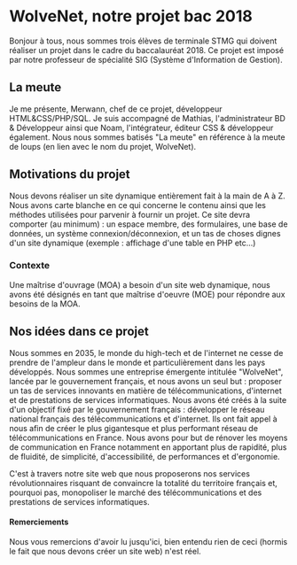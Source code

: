 # WolveNet, notre projet bac 2018
Bonjour à tous, nous sommes trois élèves de terminale STMG qui doivent réaliser un projet dans le cadre du baccalauréat 2018.
Ce projet est imposé par notre professeur de spécialité SIG (Système d'Information de Gestion).

## La meute
Je me présente, Merwann, chef de ce projet, développeur HTML&CSS/PHP/SQL. Je suis accompagné de Mathias, l'administrateur BD & Développeur ainsi que Noam, l'intégrateur, éditeur CSS & développeur également.
Nous nous sommes batisés "La meute" en référence à la meute de loups (en lien avec le nom du projet, WolveNet).

## Motivations du projet
Nous devons réaliser un site dynamique entièrement fait à la main de A à Z. Nous avons carte blanche en ce qui concerne le contenu ainsi que les méthodes utilisées pour parvenir à fournir un projet.
Ce site devra comporter (au minimum) : un espace membre, des formulaires, une base de données, un système connexion/déconnexion,
et un tas de choses dignes d'un site dynamique (exemple : affichage d'une table en PHP etc...)

### Contexte 
Une maîtrise d'ouvrage (MOA) a besoin d'un site web dynamique, nous avons été désignés en tant que maîtrise d'oeuvre (MOE) pour répondre
aux besoins de la MOA.

## Nos idées dans ce projet
Nous sommes en 2035, le monde du high-tech et de l'internet ne cesse de prendre de l'ampleur dans le monde et particulièrement dans les pays développés.
Nous sommes une entreprise émergente intitulée "WolveNet", lancée par le gouvernement français, et nous avons un seul but : proposer un tas de services innovants en matière
de télécommunications, d'internet et de prestations de services informatiques.
Nous avons été créés à la suite d'un objectif fixé par le gouvernement français : développer le réseau national français des télécommunications et d'internet.
Ils ont fait appel à nous afin de créer le plus gigantesque et plus performant réseau de télécommunications en France. Nous avons
pour but de rénover les moyens de communication en France notamment en apportant plus de rapidité, plus de fluidité, de simplicité,
d'accessibilité, de performances et d'ergonomie.

C'est à travers notre site web que nous proposerons nos services révolutionnaires risquant de convaincre la totalité du territoire français et, pourquoi pas,
monopoliser le marché des télécommunications et des prestations de services informatiques.

#### Remerciements
Nous vous remercions d'avoir lu jusqu'ici, bien entendu rien de ceci (hormis le fait que nous devons créer un site web) n'est réel.
